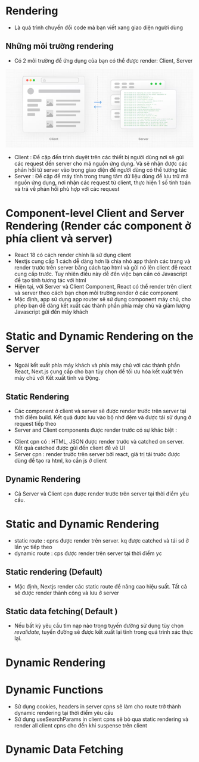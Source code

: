 # Rendering
- Là quá trình chuyển đổi code mà bạn viết xang giao diện người dùng
## Những môi trường rendering
- Có 2 môi trường để ứng dụng của bạn có thể được render: Client, Server

![Alt text](image.png)

- Client : Đề cập đến trình duyệt trên các thiết bị người dùng nơi sẽ gửi các request đến server cho mã nguồn ứng dụng. Và sẽ nhận được các phản hồi từ server vào trong giao diện để người dùng có thể tương tác
- Server : Đề cập để máy tính trong trung tâm dữ liệu dùng để lưu trữ mã nguồn ứng dụng, nơi nhận các request từ client, thực hiện 1 số tính toán và trả về phản hồi phù hợp với các request

# Component-level Client and Server Rendering (Render các component ở phía client và server)
- React 18 có cách render chính là sử dụng client
- Nextjs cung cấp 1 cách dễ dàng hơn là chia nhỏ app thành các trang và render trước trên server bằng cách tạo html và gửi nó lên client để react cung cấp trước. Tuy nhiên điều này dễ đến việc bạn cần có Javascript để tạo tính tương tác với html
- Hiện tại, với Server và Client Component, React có thể render trên client và server theo cách bạn chọn môi trường render ở các component
- Mặc định, app sử dụng app router sẽ sử dụng component máy chủ, cho phép bạn dễ dàng kết xuất các thành phần phía máy chủ và giảm lượng Javascript gửi đến máy khách

# Static and Dynamic Rendering on the Server
- Ngoài kết xuất phía máy khách và phía máy chủ với các thành phần React, Next.js cung cấp cho bạn tùy chọn để tối ưu hóa kết xuất trên máy chủ với Kết xuất tĩnh và Động.

## Static Rendering
- Các component ở client và server sẽ được render trước trên server tại thời điểm build. Kết quả được lưu vào bộ nhớ đệm và được tái sử dụng ở request tiếp theo
- Server and Client components được render trước có sự khác biệt :
+ Client cpn có : HTML, JSON được render trước và catched on server. Kết quả catched được gửi đến client để vẽ UI
+ Server cpn : render trước trên server bởi react, giá trị tải trước được dùng để tạo ra html, ko cần js ở client
## Dynamic Rendering
- Cả Server và Client cpn được render trước trên server tại thời điểm yêu cầu.

# Static and Dynamic Rendering
- static route : cpns được render trên server. kq được catched và tái sd ở lần yc tiếp theo
- dynamic route : cps được render trên server tại thời điểm yc

## Static rendering (Default)
- Mặc định, Nextjs render các static route để nâng cao hiệu suất. Tất cả sẽ được render thành công và lưu ở server 

## Static data fetching( Default )
- Nếu bất kỳ yêu cầu tìm nạp nào trong tuyến đường sử dụng tùy chọn *revalidate*, tuyến đường sẽ được kết xuất lại tĩnh trong quá trình xác thực lại.

# Dynamic Rendering
# Dynamic Functions
- Sử dụng cookies, headers in server cpns sẽ làm cho route trở thành dynamic rendering tại thời điểm yêu cầu
- Sử dụng useSearchParams in client cpns sẽ bỏ qua static rendering và render all client cpns cho đến khi suspense trên client
# Dynamic Data Fetching
